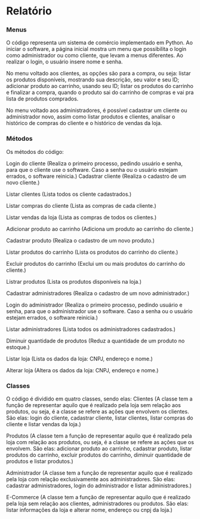# Relatório

### Menus
O código representa um sistema de comércio implementado em Python. Ao iniciar o software, a página inicial mostra um menu que possibilita o login como administrador ou como cliente, que levam a menus diferentes. Ao realizar o login, o usuário insere nome e senha. 

No menu voltado aos clientes, as opções são para a compra, ou seja: listar os produtos disponíveis, mostrando sua descrição, seu valor e seu ID; adicionar produto ao carrinho, usando seu ID; listar os produtos do carrinho e finalizar a compra, quando o produto sai do carrinho de compras e vai pra lista de produtos comprados. 

No menu voltado aos administradores, é possível cadastrar um cliente ou administrador novo, assim como listar produtos e clientes, analisar o histórico de compras do cliente e o histórico de vendas da loja.

### Métodos
Os métodos do código:

Login do cliente (Realiza o primeiro processo, pedindo usuário e senha, para que o cliente use o software. Caso a senha ou o usuário estejam errados, o software reinicia.)
Cadastrar cliente (Realiza o cadastro de um novo cliente.)

Listar clientes (Lista todos os cliente cadastrados.)

Listar compras do cliente (Lista as compras de cada cliente.)

Listar vendas da loja (Lista as compras de todos os clientes.)

Adicionar produto ao carrinho (Adiciona um produto ao carrinho do cliente.)

Cadastrar produto (Realiza o cadastro de um novo produto.)

Listar produtos do carrinho  (Lista os produtos do carrinho do cliente.)

Excluir produtos do carrinho (Exclui um ou mais produtos do carrinho do cliente.)

Listrar produtos (Lista os produtos disponíveis na loja.)

Cadastrar administradores (Realiza o cadastro de um novo administrador.)

Login do administrador (Realiza o primeiro processo, pedindo usuário e senha, para que o administrador use o software. Caso a senha ou o usuário estejam errados, o software reinicia.)

Listar administradores (Lista todos os administradores cadastrados.)

Diminuir quantidade de produtos (Reduz a quantidade de um produto no estoque.)

Listar loja (Lista os dados da loja: CNPJ, endereço e nome.)

Alterar loja (Altera os dados da loja: CNPJ, endereço e nome.)


### Classes

O código é dividido em quatro classes, sendo elas:
Clientes (A classe tem a função de representar aquilo que é realizado pela loja sem relação aos produtos, ou seja, é a classe se refere as ações que envolvem os clientes. São elas: login do cliente, cadastrar cliente, listar clientes, listar compras do cliente e listar vendas da loja.)

Produtos (A classe tem a função de representar aquilo que é realizado pela loja com relação aos produtos, ou seja, é a classe se refere as ações que os envolvem. São elas: adicionar produto ao carrinho, cadastrar produto, listar produtos do carrinho, excluir produtos do carrinho, diminuir quantidade de produtos e listar produtos.)

Administrador (A classe tem a função de representar aquilo que é realizado pela loja com relação exclusivamente aos administradores. São elas: cadastrar administradores, login do administrador e listar administradores.)

E-Commerce (A classe tem a função de representar aquilo que é realizado pela loja sem relação aos clientes, administradores ou produtos. São elas: listar informações da loja e alterar nome, endereço ou cnpj da loja.)
